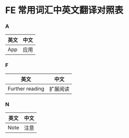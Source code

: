 # FE 常用词汇中英文翻译对照表


### A

英文         | 中文
------------ | -------------
App | 应用

### F

英文         | 中文
------------ | -------------
Further reading | 扩展阅读


### N

英文         | 中文
------------ | -------------
Note | 注意


